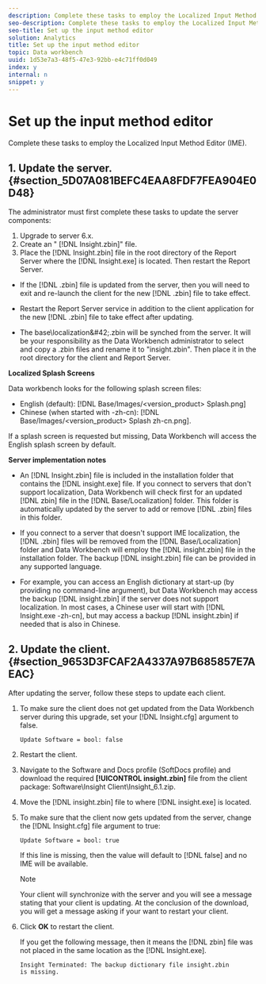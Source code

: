 ```yaml
---
description: Complete these tasks to employ the Localized Input Method Editor (IME).
seo-description: Complete these tasks to employ the Localized Input Method Editor (IME).
seo-title: Set up the input method editor
solution: Analytics
title: Set up the input method editor
topic: Data workbench
uuid: 1d53e7a3-48f5-47e3-92bb-e4c71ff0d049
index: y
internal: n
snippet: y
---
```


# Set up the input method editor

Complete these tasks to employ the Localized Input Method Editor (IME).

## 1. Update the server. {#section_5D07A081BEFC4EAA8FDF7FEA904E0D48}

The administrator must first complete these tasks to update the server components:

1. Upgrade to server 6.x. 
1. Create an " [!DNL Insight.zbin]" file. 
1. Place the [!DNL Insight.zbin] file in the root directory of the Report Server where the [!DNL Insight.exe] is located. Then restart the Report Server.

* If the [!DNL .zbin] file is updated from the server, then you will need to exit and re-launch the client for the new [!DNL .zbin] file to take effect. 

* Restart the Report Server service in addition to the client application for the new [!DNL .zbin] file to take effect after updating. 
* The base\localization\&#42;.zbin will be synched from the server. It will be your responsibility as the Data Workbench administrator to select and copy a .zbin files and rename it to "insight.zbin". Then place it in the root directory for the client and Report Server.

**Localized Splash Screens**

Data workbench looks for the following splash screen files:

* English (default): [!DNL Base/Images/<version_product> Splash.png] 
* Chinese (when started with -zh-cn): [!DNL Base/Images/<version_product> Splash zh-cn.png].

If a splash screen is requested but missing, Data Workbench will access the English splash screen by default.

**Server implementation notes**

* An [!DNL Insight.zbin] file is included in the installation folder that contains the [!DNL insight.exe] file. If you connect to servers that don't support localization, Data Workbench will check first for an updated [!DNL zbin] file in the [!DNL Base/Localization] folder. This folder is automatically updated by the server to add or remove [!DNL .zbin] files in this folder. 

* If you connect to a server that doesn't support IME localization, the [!DNL .zbin] files will be removed from the [!DNL Base/Localization] folder and Data Workbench will employ the [!DNL insight.zbin] file in the installation folder. The backup [!DNL insight.zbin] file can be provided in any supported language. 

* For example, you can access an English dictionary at start-up (by providing no command-line argument), but Data Workbench may access the backup [!DNL insight.zbin] if the server does not support localization. In most cases, a Chinese user will start with [!DNL Insight.exe -zh-cn], but may access a backup [!DNL insight.zbin] if needed that is also in Chinese.

## 2. Update the client. {#section_9653D3FCAF2A4337A97B685857E7AEAC}

After updating the server, follow these steps to update each client.

1. To make sure the client does not get updated from the Data Workbench server during this upgrade, set your [!DNL Insight.cfg] argument to false.

   ```
   Update Software = bool: false
   ```

1. Restart the client. 
1. Navigate to the Software and Docs profile (SoftDocs profile) and download the required **[!UICONTROL insight.zbin]** file from the client package: Software\Insight Client\Insight_6.1.zip. 
1. Move the [!DNL insight.zbin] file to where [!DNL insight.exe] is located. 
1. To make sure that the client now gets updated from the server, change the [!DNL Insight.cfg] file argument to true:

   ```
   Update Software = bool: true
   ```

   If this line is missing, then the value will default to [!DNL false] and no IME will be available.

   >[!NOTE]
   >
   >Your client will synchronize with the server and you will see a message stating that your client is updating. At the conclusion of the download, you will get a message asking if your want to restart your client.

1. Click **OK** to restart the client.

   If you get the following message, then it means the [!DNL zbin] file was not placed in the same location as the [!DNL Insight.exe]. 

   ```
   Insight Terminated: The backup dictionary file insight.zbin 
   is missing.
   ```

